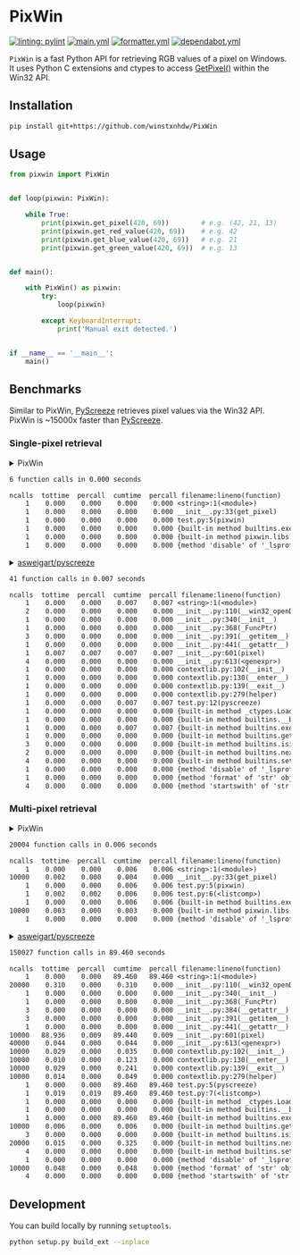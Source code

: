 
# PixWin

[![linting: pylint](https://img.shields.io/badge/linting-pylint-yellowgreen)](https://github.com/PyCQA/pylint)
[![main.yml](https://github.com/winstxnhdw/PixWin/actions/workflows/main.yml/badge.svg)](https://github.com/winstxnhdw/PixWin/actions/workflows/main.yml)
[![formatter.yml](https://github.com/winstxnhdw/PixWin/actions/workflows/formatter.yml/badge.svg)](https://github.com/winstxnhdw/PixWin/actions/workflows/formatter.yml)
[![dependabot.yml](https://github.com/winstxnhdw/PixWin/actions/workflows/dependabot.yml/badge.svg)](https://github.com/winstxnhdw/PixWin/actions/workflows/dependabot.yml)

`PixWin` is a fast Python API for retrieving RGB values of a pixel on Windows. It uses Python C extensions and ctypes to access [GetPixel()](https://learn.microsoft.com/en-us/windows/win32/api/wingdi/nf-wingdi-getpixel) within the Win32 API.

## Installation

```bash
pip install git+https://github.com/winstxnhdw/PixWin
```

## Usage

```python
from pixwin import PixWin


def loop(pixwin: PixWin):

    while True:
        print(pixwin.get_pixel(420, 69))        # e.g. (42, 21, 13)
        print(pixwin.get_red_value(420, 69))    # e.g. 42
        print(pixwin.get_blue_value(420, 69))   # e.g. 21
        print(pixwin.get_green_value(420, 69))  # e.g. 13


def main():

    with PixWin() as pixwin:
        try:
            loop(pixwin)

        except KeyboardInterrupt:
            print('Manual exit detected.')


if __name__ == '__main__':
    main()
```

## Benchmarks

Similar to PixWin, [PyScreeze](https://github.com/asweigart/pyscreeze) retrieves pixel values via the Win32 API. PixWin is ~15000x faster than [PyScreeze](https://github.com/asweigart/pyscreeze).

### Single-pixel retrieval

<details>

<summary>PixWin</summary>

```python
import cProfile as profile
from pixwin import PixWin


with PixWin() as pixwin:
    def pixwin():
        """
        Summary
        -------
        retrieve a single pixel value
        """
        pixwin.get_pixel(0, 0)


if __name__ == '__main__':
    profile.run('pixwin()')
```

</details>

```txt
6 function calls in 0.000 seconds

ncalls  tottime  percall  cumtime  percall filename:lineno(function)
    1    0.000    0.000    0.000    0.000 <string>:1(<module>)
    1    0.000    0.000    0.000    0.000 __init__.py:33(get_pixel)
    1    0.000    0.000    0.000    0.000 test.py:5(pixwin)
    1    0.000    0.000    0.000    0.000 {built-in method builtins.exec}
    1    0.000    0.000    0.000    0.000 {built-in method pixwin.libs.get_pixel.get_rgb}
    1    0.000    0.000    0.000    0.000 {method 'disable' of '_lsprof.Profiler' objects}
```

<details>

<summary><a href="https://github.com/asweigart/pyscreeze">asweigart/pyscreeze</a></summary>

```python
import cProfile as profile
import pyscreeze


def pyscreeze():
    """
    Summary
    -------
    retrieve a single pixel value
    """
    pyscreeze.pixel(0, 0)

profile.run('pyscreeze()')
```

</details>

```txt
41 function calls in 0.007 seconds

ncalls  tottime  percall  cumtime  percall filename:lineno(function)
    1    0.000    0.000    0.007    0.007 <string>:1(<module>)
    2    0.000    0.000    0.000    0.000 __init__.py:110(__win32_openDC)
    1    0.000    0.000    0.000    0.000 __init__.py:340(__init__)
    1    0.000    0.000    0.000    0.000 __init__.py:368(_FuncPtr)
    3    0.000    0.000    0.000    0.000 __init__.py:391(__getitem__)
    1    0.000    0.000    0.000    0.000 __init__.py:441(__getattr__)
    1    0.007    0.007    0.007    0.007 __init__.py:601(pixel)
    4    0.000    0.000    0.000    0.000 __init__.py:613(<genexpr>)
    1    0.000    0.000    0.000    0.000 contextlib.py:102(__init__)
    1    0.000    0.000    0.000    0.000 contextlib.py:130(__enter__)
    1    0.000    0.000    0.000    0.000 contextlib.py:139(__exit__)
    1    0.000    0.000    0.000    0.000 contextlib.py:279(helper)
    1    0.000    0.000    0.007    0.007 test.py:12(pyscreeze)
    1    0.000    0.000    0.000    0.000 {built-in method _ctypes.LoadLibrary}
    1    0.000    0.000    0.000    0.000 {built-in method builtins.__build_class__}
    1    0.000    0.000    0.007    0.007 {built-in method builtins.exec}
    1    0.000    0.000    0.000    0.000 {built-in method builtins.getattr}
    3    0.000    0.000    0.000    0.000 {built-in method builtins.isinstance}
    2    0.000    0.000    0.000    0.000 {built-in method builtins.next}
    4    0.000    0.000    0.000    0.000 {built-in method builtins.setattr}
    1    0.000    0.000    0.000    0.000 {method 'disable' of '_lsprof.Profiler' objects}
    1    0.000    0.000    0.000    0.000 {method 'format' of 'str' objects}
    4    0.000    0.000    0.000    0.000 {method 'startswith' of 'str' objects}
```

### Multi-pixel retrieval

<details>

<summary>PixWin</summary>

```python
import cProfile as profile
from pixwin import PixWin


with PixWin() as pixwin:
    def pixwin():
        """
        Summary
        -------
        retrieve multiple pixel values
        """
        [pixwin.get_pixel(0, 0) for _ in range(10000)]


if __name__ == '__main__':
    profile.run('pixwin()')
```

</details>

```txt
20004 function calls in 0.006 seconds

ncalls  tottime  percall  cumtime  percall filename:lineno(function)
    1    0.000    0.000    0.006    0.006 <string>:1(<module>)
10000    0.002    0.000    0.004    0.000 __init__.py:33(get_pixel)
    1    0.000    0.000    0.006    0.006 test.py:5(pixwin)
    1    0.002    0.002    0.006    0.006 test.py:6(<listcomp>)
    1    0.000    0.000    0.006    0.006 {built-in method builtins.exec}
10000    0.003    0.000    0.003    0.000 {built-in method pixwin.libs.get_pixel.get_rgb}
    1    0.000    0.000    0.000    0.000 {method 'disable' of '_lsprof.Profiler' objects}
```

<details>

<summary><a href="https://github.com/asweigart/pyscreeze">asweigart/pyscreeze</a></summary>

```python
import cProfile as profile
import pyscreeze


def pyscreeze():
    """
    Summary
    -------
    retrieve multiple pixel values
    """
    [pyscreeze.pixel(0, 0) for _ in range(10000)]

if __name__ == '__main__':
    profile.run('pyscreeze()')
```

</details>

```txt
150027 function calls in 89.460 seconds

ncalls  tottime  percall  cumtime  percall filename:lineno(function)
    1    0.000    0.000   89.460   89.460 <string>:1(<module>)
20000    0.310    0.000    0.310    0.000 __init__.py:110(__win32_openDC)
    1    0.000    0.000    0.000    0.000 __init__.py:340(__init__)
    1    0.000    0.000    0.000    0.000 __init__.py:368(_FuncPtr)
    3    0.000    0.000    0.000    0.000 __init__.py:384(__getattr__)
    3    0.000    0.000    0.000    0.000 __init__.py:391(__getitem__)
    1    0.000    0.000    0.000    0.000 __init__.py:441(__getattr__)
10000   88.936    0.009   89.440    0.009 __init__.py:601(pixel)
40000    0.044    0.000    0.044    0.000 __init__.py:613(<genexpr>)
10000    0.029    0.000    0.035    0.000 contextlib.py:102(__init__)
10000    0.010    0.000    0.123    0.000 contextlib.py:130(__enter__)
10000    0.029    0.000    0.241    0.000 contextlib.py:139(__exit__)
10000    0.014    0.000    0.049    0.000 contextlib.py:279(helper)
    1    0.000    0.000   89.460   89.460 test.py:5(pyscreeze)
    1    0.019    0.019   89.460   89.460 test.py:7(<listcomp>)
    1    0.000    0.000    0.000    0.000 {built-in method _ctypes.LoadLibrary}
    1    0.000    0.000    0.000    0.000 {built-in method builtins.__build_class__}
    1    0.000    0.000   89.460   89.460 {built-in method builtins.exec}
10000    0.006    0.000    0.006    0.000 {built-in method builtins.getattr}
    3    0.000    0.000    0.000    0.000 {built-in method builtins.isinstance}
20000    0.015    0.000    0.325    0.000 {built-in method builtins.next}
    4    0.000    0.000    0.000    0.000 {built-in method builtins.setattr}
    1    0.000    0.000    0.000    0.000 {method 'disable' of '_lsprof.Profiler' objects}
10000    0.048    0.000    0.048    0.000 {method 'format' of 'str' objects}
    4    0.000    0.000    0.000    0.000 {method 'startswith' of 'str' objects}
```

## Development

You can build locally by running `setuptools`.

```bash
python setup.py build_ext --inplace
```
